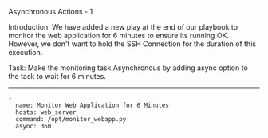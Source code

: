 
Asynchronous Actions - 1

Introduction: We have added a new play at the end of our playbook to monitor the web application 
for 6 minutes to ensure its running OK.
However, we don't want to hold the SSH Connection for the duration of this execution. 

Task: Make the monitoring task Asynchronous by adding async option to the task to wait for 6 minutes.

---------------------------------

```
-
  name: Monitor Web Application for 6 Minutes
  hosts: web_server
  command: /opt/monitor_webapp.py
  async: 360
```
